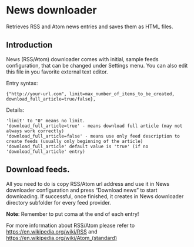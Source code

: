 # News downloader 

Retrieves RSS and Atom news entries and saves them as HTML files.

## Introduction

News (RSS/Atom) downloader comes with initial, sample feeds configuration, that can be changed under Settings menu. You can also edit this file in you favorite external text editor.

Entry syntax:
```
{"http://your-url.com", limit=max_number_of_items_to_be_created, download_full_article=true/false},
```

Details:

```
'limit' to "0" means no limit.
'download_full_article=true' - means download full article (may not always work correctly)
'download_full_article=false' - means use only feed description to create feeds (usually only beginning of the article)
'download_full_article' default value is 'true' (if no 'download_full_article' entry)
```

## Download feeds.

All you need to do is copy RSS/Atom url address and use it in News downloader configuration and press “Download news” to start downloading. If successful, once finished, it creates in News downloader directory subfolder for every feed provider.

**Note**: Remember to put coma at the end of each entry!




For more information about RSS/Atom please refer to https://en.wikipedia.org/wiki/RSS and https://en.wikipedia.org/wiki/Atom_(standard)